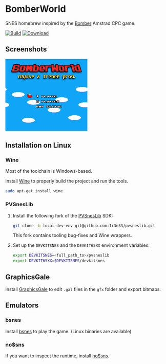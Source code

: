 # BomberWorld

SNES homebrew inspired by the [Bomber](https://www.mobygames.com/game/cpc/bomber_________) Amstrad CPC game.

[![Build](https://img.shields.io/travis/com/1r3n33/bomberworld)](https://travis-ci.com/1r3n33/bomberworld)
[![Download](https://img.shields.io/badge/download-latest-blue)](https://github.com/1r3n33/bomberworld/releases/latest)

## Screenshots

![Titlescreen](./screenshots/titlescreen.bmp)

## Installation on Linux

### Wine

Most of the toolchain is Windows-based.

Install [Wine](https://www.winehq.org/) to properly build the project and run the tools.

```bash
sudo apt-get install wine
```

### PVSnesLib

1. Install the following fork of the [PVSnesLib](https://www.portabledev.com/jeux/supernes/pvsneslib/) SDK:
   ```bash
   git clone -b local-dev-env git@github.com:1r3n33/pvsneslib.git
   ```
   This fork contains tooling bug-fixes and Wine wrappers.

2. Set up the `DEVKITSNES` and the `DEVKIT65XX` environment variables:
   ```bash
   export DEVKITSNES=<full_path_to>/pvsneslib
   export DEVKIT65XX=$DEVKITSNES/devkitsnes
   ```

## GraphicsGale

Install [GraphicsGale](https://graphicsgale.com/us/) to edit `.gal` files in the `gfx` folder and export bitmaps.

## Emulators

### bsnes

Install [bsnes](https://byuu.org/bsnes) to play the game. (Linux binaries are available)

### no$sns

If you want to inspect the runtime, install [no$sns](https://problemkaputt.de/sns.htm).
